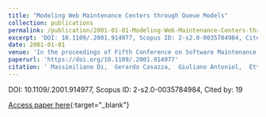 ```yaml
---
title: "Modeling Web Maintenance Centers through Queue Models"
collection: publications
permalink: /publication/2001-01-01-Modeling-Web-Maintenance-Centers-through-Queue-Models
excerpt: 'DOI: 10.1109/.2001.914977, Scopus ID: 2-s2.0-0035784984, Cited by: 19'
date: 2001-01-01
venue: 'In the proceedings of Fifth Conference on Software Maintenance and Reengineering, CSMR 2001, Lisbon, Portugal, March 14-16, 2001'
paperurl: 'https://doi.org/10.1109/.2001.914977'
citation: ' Massimiliano Di,  Gerardo Casazza,  Giuliano Antoniol,  Ettore Merlo, &quot;Modeling Web Maintenance Centers through Queue Models.&quot; In the proceedings of Fifth Conference on Software Maintenance and Reengineering, CSMR 2001, Lisbon, Portugal, March 14-16, 2001, 2001.'
---
```

DOI: 10.1109/.2001.914977, Scopus ID: 2-s2.0-0035784984, Cited by: 19

[Access paper here](https://doi.org/10.1109/.2001.914977){:target="_blank"}
